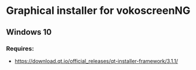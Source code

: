 
# Graphical installer for vokoscreenNG


## Windows 10
### Requires:
* https://download.qt.io/official_releases/qt-installer-framework/3.1.1/